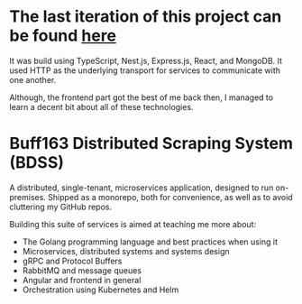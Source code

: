 # The last iteration of this project can be found [here](https://github.com/todorpopov/buff163-scraper-system)
It was build using TypeScript, Nest.js, Express.js, React, and MongoDB. It used HTTP as the underlying transport for services to communicate with one another.

Although, the frontend part got the best of me back then, I managed to learn a decent bit about all of these technologies.


# Buff163 Distributed Scraping System (BDSS)

A distributed, single-tenant, microservices application, designed to run on-premises.
Shipped as a monorepo, both for convenience, as well as to avoid cluttering my GitHub repos.

Building this suite of services is aimed at teaching me more about:
 - The Golang programming language and best practices when using it
 - Microservices, distributed systems and systems design
 - gRPC and Protocol Buffers
 - RabbitMQ and message queues
 - Angular and frontend in general
 - Orchestration using Kubernetes and Helm